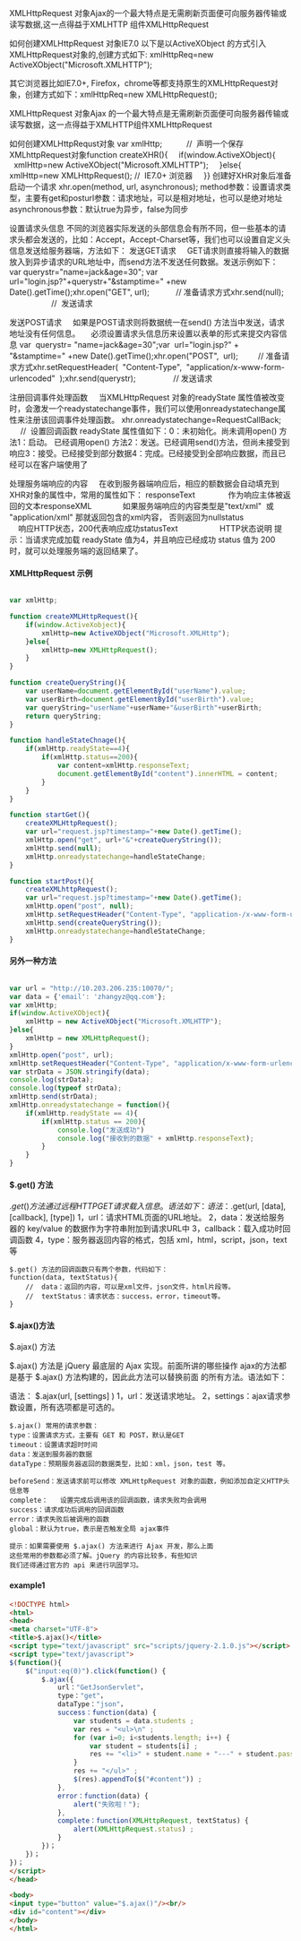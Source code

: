
XMLHttpRequest 对象Ajax的一个最大特点是无需刷新页面便可向服务器传输或读写数据,这一点得益于XMLHTTP 组件XMLHttpRequest

如何创建XMLHttpRequest 对象IE7.0 以下是以ActiveXObject 的方式引入XMLHttpRequest对象的,创建方式如下: xmlHttpReq=new ActiveXObject("Microsoft.XMLHTTP");

其它浏览器比如IE7.0+, Firefox，chrome等都支持原生的XMLHttpRequest对象，创建方式如下：xmlHttpReq=new XMLHttpRequest();

XMLHttpRequest 对象Ajax 的一个最大特点是无需刷新页面便可向服务器传输或读写数据，这一点得益于XMLHTTP组件XMLHttpRequest

如何创建XMLHttpRequst对象
var xmlHttp;           //  声明一个保存XMLhttpRequest对象function createXHR(){     if(window.ActiveXObject){          xmlHttp=new ActiveXObject("Microsoft.XMLHTTP");     }else{          xmlHttp=new XMLHttpRequest(); //  IE7.0+ 浏览器     }}
创建好XHR对象后准备启动一个请求
xhr.open(method, url, asynchronous);
method参数：设置请求类型，主要有get和posturl参数：请求地址，可以是相对地址，也可以是绝对地址asynchronous参数：默认true为异步，false为同步

设置请求头信息
不同的浏览器实际发送的头部信息会有所不同，但一些基本的请求头都会发送的，比如：Accept，Accept-Charset等，我们也可以设置自定义头信息发送给服务器端，方法如下：
发送GET请求     GET请求则直接将输入的数据放入到异步请求的URL地址中，而send方法不发送任何数据。发送示例如下：
var querystr="name=jack&age=30";
var url="login.jsp?"+querystr+"&stamptime=" +new Date().getTime();xhr.open("GET", url);            // 准备请求方式xhr.send(null);                      //  发送请求

发送POST请求     如果是POST请求则将数据统一在send() 方法当中发送，请求地址没有任何信息。     必须设置请求头信息历来设置以表单的形式来提交内容信息
var  querystr= "name=jack&age=30";var  url="login.jsp?" + "&stamptime=" +new Date().getTime();xhr.open("POST",  url);         // 准备请求方式xhr.setRequestHeader(  "Content-Type",  "application/x-www-form-urlencoded"  );xhr.send(querystr);                 // 发送请求

注册回调事件处理函数     当XMLHttpRequest 对象的readyState 属性值被改变时，会激发一个readystatechange事件，我们可以使用onreadystatechange属性来注册该回调事件处理函数。
xhr.onreadystatechange=RequestCallBack;          //  设置回调函数
readyState 属性值如下：0：未初始化。尚未调用open() 方法1：启动。 已经调用open() 方法2：发送。已经调用send()方法，但尚未接受到响应3：接受。已经接受到部分数据4：完成。已经接受到全部响应数据，而且已经可以在客户端使用了

处理服务端响应的内容     在收到服务器端响应后，相应的额数据会自动填充到XHR对象的属性中，常用的属性如下：
responseText               作为响应主体被返回的文本responseXML              如果服务端响应的内容类型是"text/xml"  或 "application/xml" 那就返回包含的xml内容， 否则返回为nullstatus                         响应HTTP状态，200代表响应成功statusText                   HTTP状态说明
提示：当请求完成加载 readyState 值为4，并且响应已经成功 status 值为 200 时，就可以处理服务端的返回结果了。

#### XMLHttpRequest 示例

```javascript

var xmlHttp;

function createXMLHttpRequest(){
    if(window.ActiveXobject){
        xmlHttp=new ActiveXObject("Microsoft.XMLHttp");
    }else{
        xmlHttp=new XMLHttpRequest();	
    }
}

function createQueryString(){
    var userName=document.getElementById("userName").value;
    var userBirth=document.getElementById("userBirth").value;
    var queryString="userName"+userName+"&userBirth"+userBirth;
    return queryString;	
}

function handleStateChnage(){
    if(xmlHttp.readyState==4){
        if(xmlHttp.status==200){
            var content=xmlHttp.responseText;
            document.getElementById("content").innerHTML = content;	
        }
    }		
}

function startGet(){
    createXMLHttpRequest();
    var url="request.jsp?timestamp="+new Date().getTime();
    xmlHttp.open("get", url+"&"+createQueryString());
    xmlHttp.send(null);
    xmlHttp.onreadystatechange=handleStateChange;
}

function startPost(){
    createXMLhttpRequest();
    var url="request.jsp?timestamp="+new Date().getTime();
    xmlHttp.open("post", null);
    xmlHttp.setRequestHeader("Content-Type", "application-/x-www-form-urlencoded");
    xmlHttp.send(createQueryString());
    xmlHttp.onreadystatechange=handleStateChange;				
}

```

#### 另外一种方法

```javascript

var url = "http://10.203.206.235:10070/";
var data = {'email': 'zhangyz@qq.com'};
var xmlHttp;
if(window.ActiveXObject){
    xmlHttp = new ActiveXObject("Microsoft.XMLHTTP");
}else{
    xmlHttp = new XMLHttpRequest();
}
xmlHttp.open("post", url);
xmlHttp.setRequestHeader("Content-Type", "application/x-www-form-urlencoded");
var strData = JSON.stringify(data);
console.log(strData);
console.log(typeof strData);
xmlHttp.send(strData);
xmlHttp.onreadystatechange = function(){
    if(xmlHttp.readyState == 4){
        if(xmlHttp.status == 200){
            console.log("发送成功")
            console.log("接收到的数据" + xmlHttp.responseText);
        }
    }
}

```

#### $.get() 方法

$.get() 方法
	通过远程 HTTP GET请求载入信息。语法如下：
语法：$.get(url, [data], [callback], [type])
	1，url：请求HTML页面的URL地址。
	2，data：发送给服务器的 key/value 的数据作为字符串附加到请求URL中
	3，callback：载入成功时回调函数
	4，type：服务器返回内容的格式，包括 xml，html，script，json，text 等

	$.get() 方法的回调函数只有两个参数，代码如下：
	function(data, textStatus){
		//  data：返回的内容，可以是xml文件，json文件，html片段等。
		//  textStatus：请求状态：success，error，timeout等。
	}    
							    

#### $.ajax()方法

$.ajax() 方法

$.ajax() 方法是 jQuery 最底层的 Ajax 实现。前面所讲的哪些操作
ajax的方法都是基于 $.ajax() 方法构建的，因此此方法可以替换前面
的所有方法。语法如下：

语法： $.ajax(url, [settings] )
	1，url：发送请求地址。
	2，settings：ajax请求参数设置，所有选项都是可选的。


	$.ajax() 常用的请求参数：
	type：设置请求方式，主要有 GET 和 POST，默认是GET
	timeout：设置请求超时时间
	data：发送到服务器的数据
	dataType：预期服务器返回的数据类型，比如：xml，json，test 等。

	beforeSend：发送请求前可以修改 XMLHttpRequest 对象的函数，例如添加自定义HTTP头信息等
	complete：   设置完成后调用该的回调函数，请求失败均会调用
	success：请求成功后调用的回调函数
	error：请求失败后被调用的函数
	global：默认为true，表示是否触发全局 ajax事件

	提示：如果需要使用 $.ajax() 方法来进行 Ajax 开发，那么上面
	这些常用的参数都必须了解。jQuery 的内容比较多，有些知识
	我们还得通过官方的 api 来进行巩固学习。


#### example1

```html
<!DOCTYPE html>
<html>
<head>
<meta charset="UTF-8">
<title>$.ajax()</title>        
<script type="text/javascript" src="scripts/jquery-2.1.0.js"></script>
<script type="text/javascript">
$(function(){
    $("input:eq(0)").click(function() {
        $.ajax({
            url："GetJsonServlet"，
            type："get"，
            dataType："json"，
            success：function(data) {
                var students = data.students ;
                var res = "<ul>\n" ;
                for (var i=0; i<students.length; i++) {
                    var student = students[i] ;
                    res += "<li>" + student.name + "---" + student.password + "</li>\n";                                                        
                }
                res += "</ul>" ;
                $(res).appendTo($("#content")) ;
            },
            error：function(data) {
                alert("失败啦！");
            },
            complete：function(XMLHttpRequest, textStatus) {
                alert(XMLHttpRequest.status) ;
            }
        })；
    })；
})；
</script>
</head>

<body>
<input type="button" value="$.ajax()"/><br/>
<div id="content"></div>        
</body>
</html>

```
